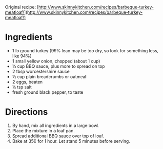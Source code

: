 Original recipe: [http://www.skinnykitchen.com/recipes/barbeque-turkey-meatloaf/](http://www.skinnykitchen.com/recipes/barbeque-turkey-meatloaf/)

# Ingredients

- 1 lb ground turkey (99% lean may be too dry, so look for something less, like 94%)
- 1 small yellow onion, chopped (about 1 cup)
- ½ cup BBQ sauce, plus more to spread on top
- 2 tbsp worcestershire sauce
- ½ cup plain breadcrumbs or oatmeal
- 2 eggs, beaten
- ¼ tsp salt
- fresh ground black pepper, to taste

# Directions

1. By hand, mix all ingredients in a large bowl.
1. Place the mixture in a loaf pan.
1. Spread additional BBQ sauce over top of loaf.
1. Bake at 350 for 1 hour. Let stand 5 minutes before serving.
